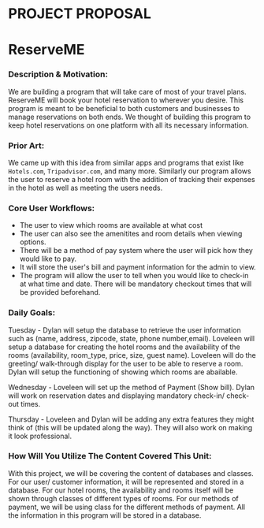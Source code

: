 # PROJECT PROPOSAL
# ReserveME

### Description & Motivation:
We are building a program that will take care of most of your travel plans. ReserveME will book your hotel reservation to wherever you desire. This program is meant to be beneficial to both customers and businesses to manage reservations on both ends. We thought of building this program to keep hotel reservations on one platform with all its necessary information.

### Prior Art:
We came up with this idea from similar apps and programs that exist like `Hotels.com`, `Tripadvisor.com`, and many more. Similarly our program allows the user to reserve a hotel room with the addition of tracking their expenses in the hotel as well as meeting the users needs.


### Core User Workflows:
- The user to view which rooms are available at what cost
- The user can also see the amenitites and room details when viewing options.
- There will be a method of pay system where the user will pick how they would like to pay. 
- It will store the user's bill and payment information for the admin to view. 
- The program will allow the user to tell when you would like to check-in at what time and date. There will be mandatory checkout times that will be provided beforehand. 

### Daily Goals:
Tuesday - Dylan will setup the database to retrieve the user information such as (name, address, zipcode, state, phone number,email). Loveleen will setup a database for creating the hotel rooms and the availability of the rooms (availability, room_type, price, size, guest name). Loveleen will do the greeting/ walk-through display for the user to be able to reserve a room. Dylan will setup the functioning of showing which rooms are abailable. 

Wednesday - Loveleen will set up the method of Payment (Show bill). Dylan will work on reservation dates and displaying mandatory check-in/ check-out times. 

Thursday - Loveleen and Dylan will be adding any extra features they might think of (this will be updated along the way). They will also work on making it look professional. 

### How Will You Utilize The Content Covered This Unit:
With this project, we will be covering the content of databases and classes. For our user/ customer information, it will be represented and stored in a database. For our hotel rooms, the availability and rooms itself will be shown through classes of different types of rooms. For our methods of payment, we will be using class for the different methods of payment. All the information in this program will be stored in a database.
